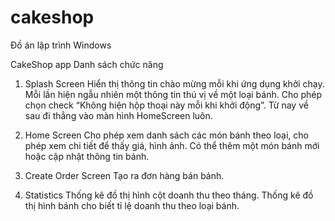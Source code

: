 # cakeshop
Đồ án lập trình Windows

CakeShop app
Danh sách chức năng

1. Splash Screen
Hiển thị thông tin chào mừng mỗi khi ứng dụng khởi chạy.
Mỗi lần hiện ngẫu nhiên một thông tin thú vị về một loại bánh.
Cho phép chọn check “Không hiện hộp thoại này mỗi khi khởi động”. Từ nay về sau đi thẳng vào màn hình HomeScreen luôn.
2. Home Screen
Cho phép xem danh sách các món bánh theo loại, cho phép xem chi tiết để thấy giá, hình ảnh.
Có thể thêm một món bánh mới hoặc cập nhật thông tin bánh.

3. Create Order Screen
Tạo ra đơn hàng bán bánh.

4. Statistics
Thống kê đồ thị hình cột doanh thu theo tháng.
Thống kê đồ thị hình bánh cho biết tỉ lệ doanh thu theo loại bánh.
